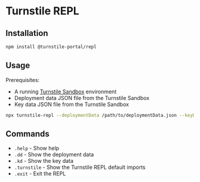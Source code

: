 # Turnstile REPL

## Installation

```bash
npm install @turnstile-portal/repl
```


## Usage

Prerequisites:

- A running [Turnstile Sandbox](https://github.com/TurnstilePortal/turnstile-contracts/tree/main/docker/turnstile-sandbox) environment
- Deployment data JSON file from the Turnstile Sandbox
- Key data JSON file from the Turnstile Sandbox


```bash
npx turnstile-repl --deploymentData /path/to/deploymentData.json --keyData /path/to/keyData.json
```

## Commands

- `.help` - Show help
- `.dd` - Show the deployment data
- `.kd` - Show the key data
- `.turnstile` - Show the Turnstile REPL default imports
- `.exit` - Exit the REPL
